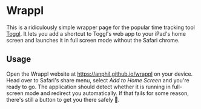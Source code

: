 # Wrappl

This is a ridiculously simple wrapper page for the popular time tracking tool [Toggl](https://www.toggl.com). It lets you add a shortcut to Toggl's web app to your iPad's home screen and launches it in full screen mode without the Safari chrome.

## Usage

Open the Wrappl website at <https://anphil.github.io/wrappl> on your device. Head over to Safari's share menu, select <i>Add to Home Screen</i> and you're ready to go. The application should detect  whether it is running in full-screen mode and redirect you automatically. If that fails for some reason, there's still a button to get you there safely 🙂.
